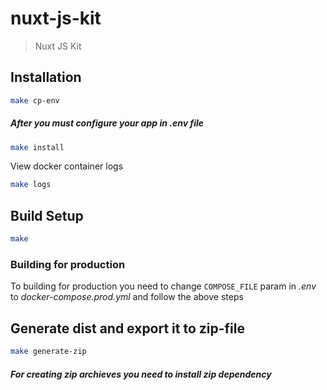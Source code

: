 # nuxt-js-kit

> Nuxt JS Kit

## Installation

```bash
make cp-env
```

##### After you must configure your app in .env file

```bash
make install
```

View docker container logs

```bash
make logs
```

## Build Setup

```bash
make
```

### Building for production

To building for production you need to change `COMPOSE_FILE` param in *.env* to *docker-compose.prod.yml* and follow the above steps

## Generate dist and export it to zip-file

```bash
make generate-zip
```

##### For creating zip archieves you need to install *zip* dependency
